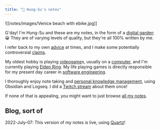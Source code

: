 ```yaml
---
title: "🐨 Hung-Su's notes"
---
```

![[notes/images/Venice beach with ebike.jpg]]

G'day! I'm Hung-Su and these are my notes, in the form of a [digital garden](notes/Digital%20garden) 😀 They are of varying levels of quality, but they're all 100% written by me.

I refer back to my own [advice](/tags/advice) at times, and I make some potentially controversial [claims](/tags/claim).

My oldest hobby is playing [videogame](notes/videogame)s, usually on a [computer](notes/computer), and I'm currently playing [Elden Ring](notes/Elden%20Ring). My life playing games is directly responsible for my present day career in [software engineering](notes/software%20engineering).

I thoroughly enjoy note taking and [personal knowledge management](notes/PKM), using Obsidian and Logseq. I did a [Twitch stream](https://www.youtube.com/watch?v=jASsctBxZk4) about them once! 

If none of that is appealing, you might want to just browse [all my notes](/notes).

## Blog, sort of

2022-July-07: This version of my notes is live, using [Quartz](notes/Quartz%20by%20Jacky)! 